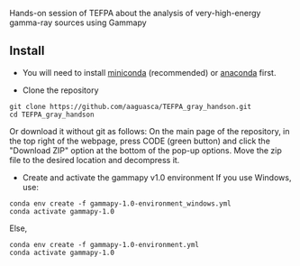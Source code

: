 Hands-on session of TEFPA about the analysis of very-high-energy gamma-ray sources using Gammapy

## Install

- You will need to install [miniconda](https://docs.conda.io/en/latest/miniconda.html) (recommended) or [anaconda](https://www.anaconda.com/distribution/#download-section) first. 

- Clone the repository
```
git clone https://github.com/aaguasca/TEFPA_gray_handson.git
cd TEFPA_gray_handson
```
Or download it without git as follows: On the main page of the repository, in the top right of the webpage, press CODE (green button) and click the "Download ZIP" option at the bottom of the pop-up options. Move the zip file to the desired location and decompress it. 


- Create and activate the gammapy v1.0 environment
If you use Windows, use:
```
conda env create -f gammapy-1.0-environment_windows.yml
conda activate gammapy-1.0
```
Else,
```
conda env create -f gammapy-1.0-environment.yml
conda activate gammapy-1.0
```
